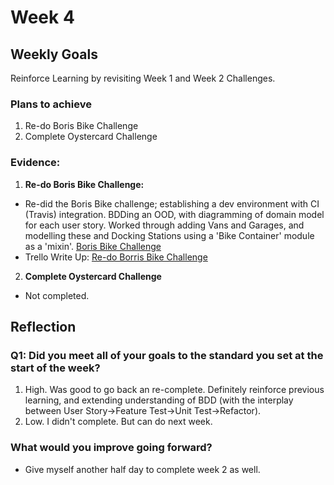 # Week 4
## Weekly Goals
Reinforce Learning by revisiting Week 1 and Week 2 Challenges.

### Plans to achieve

1. Re-do Boris Bike Challenge
2. Complete Oystercard Challenge

### Evidence:
1. **Re-do Boris Bike Challenge:**

* Re-did the Boris Bike challenge; establishing a dev environment with CI (Travis) integration. BDDing an OOD, with diagramming of domain model for each user story. Worked through adding Vans and Garages, and modelling these and Docking Stations using a 'Bike Container' module as a 'mixin'. [Boris Bike Challenge](https://github.com/chriswhitehouse/boris_bikes_too)
* Trello Write Up: [Re-do Borris Bike Challenge](https://trello.com/c/LdwSgAz3)

2. **Complete Oystercard Challenge**

* Not completed.

## Reflection

### Q1: Did you meet all of your goals to the standard you set at the start of the week?

1. High. Was good to go back an re-complete. Definitely reinforce previous learning, and extending understanding of BDD (with the interplay between User Story->Feature Test->Unit Test->Refactor).
2. Low. I didn't complete. But can do next week.


### What would you improve going forward?

* Give myself another half day to complete week 2 as well.
